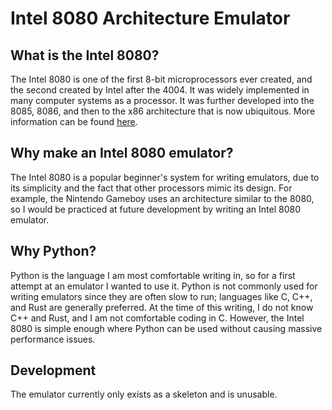 # Intel 8080 Architecture Emulator

## What is the Intel 8080?
The Intel 8080 is one of the first 8-bit microprocessors ever created, and the second created by Intel after the 4004. It was widely implemented in many computer systems as a processor. It was further developed into the 8085, 8086, and then to the x86 architecture that is now ubiquitous. More information can be found [here](https://en.wikipedia.org/wiki/Intel_8080).

## Why make an Intel 8080 emulator?
The Intel 8080 is a popular beginner's system for writing emulators, due to its simplicity and the fact that other processors mimic its design. For example, the Nintendo Gameboy uses an architecture similar to the 8080, so I would be practiced at future development by writing an Intel 8080 emulator.

## Why Python?
Python is the language I am most comfortable writing in, so for a first attempt at an emulator I wanted to use it. Python is not commonly used for writing emulators since they are often slow to run; languages like C, C++, and Rust are generally preferred. At the time of this writing, I do not know C++ and Rust, and I am not comfortable coding in C. However, the Intel 8080 is simple enough where Python can be used without causing massive performance issues.

## Development
The emulator currently only exists as a skeleton and is unusable.
